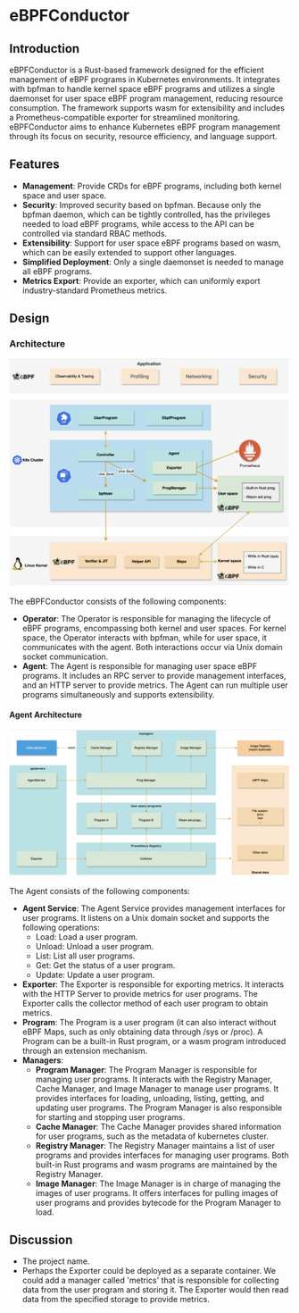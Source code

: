 # eBPFConductor

## Introduction

eBPFConductor is a Rust-based framework designed for the efficient management of eBPF programs in Kubernetes
environments. It integrates with bpfman to handle kernel space eBPF programs and utilizes a single daemonset for user
space eBPF program management, reducing resource consumption. The framework supports wasm for extensibility and includes
a Prometheus-compatible exporter for streamlined monitoring. eBPFConductor aims to enhance Kubernetes eBPF program
management through its focus on security, resource efficiency, and language support.

## Features

- **Management**: Provide CRDs for eBPF programs, including both kernel space and user space.
- **Security**: Improved security based on bpfman. Because only the bpfman daemon, which can be tightly controlled, has
  the
  privileges needed to load eBPF programs, while access to the API can be controlled via standard RBAC methods.
- **Extensibility**: Support for user space eBPF programs based on wasm, which can be easily extended to support other
  languages.
- **Simplified Deployment**: Only a single daemonset is needed to manage all eBPF programs.
- **Metrics Export**: Provide an exporter, which can uniformly export industry-standard Prometheus metrics.

## Design

### Architecture

[![Architecture](../img/overall-arch.png)](../img/overall-arch.png)

The eBPFConductor consists of the following components:

- **Operator**: The Operator is responsible for managing the lifecycle of eBPF programs, encompassing both kernel and
  user spaces. For kernel space, the Operator interacts with bpfman, while for user space, it communicates with the
  agent. Both interactions occur via Unix domain socket communication.
- **Agent**: The Agent is responsible for managing user space eBPF programs. It includes an RPC server to provide
  management interfaces, and an HTTP server to provide metrics. The Agent can run multiple user programs simultaneously
  and supports extensibility.

#### Agent Architecture

[![Agent Architecture](../img/agent-arch.png)](../img/agent-arch.png)

The Agent consists of the following components:

- **Agent Service**: The Agent Service provides management interfaces for user programs. It listens on a Unix domain
  socket
  and supports the following operations:
    - Load: Load a user program.
    - Unload: Unload a user program.
    - List: List all user programs.
    - Get: Get the status of a user program.
    - Update: Update a user program.
- **Exporter**: The Exporter is responsible for exporting metrics. It interacts with the HTTP Server to provide metrics
  for user programs. The Exporter calls the collector method of each user program to obtain metrics.
- **Program**: The Program is a user program (it can also interact without eBPF Maps, such as only obtaining data
  through /sys or /proc). A Program can be a built-in Rust program, or a wasm program introduced through an extension
  mechanism.
- **Managers**:
    - **Program Manager**: The Program Manager is responsible for managing user programs. It interacts with the
      Registry Manager, Cache Manager, and Image Manager to manage user programs. It provides interfaces for loading,
      unloading, listing, getting, and updating user programs. The Program Manager is also responsible for starting and
      stopping user programs.
    - **Cache Manager**: The Cache Manager provides shared information for user programs, such as the metadata of
      kubernetes cluster.
    - **Registry Manager**: The Registry Manager maintains a list of user programs and provides interfaces for managing
      user programs. Both built-in Rust programs and wasm programs are maintained by the Registry Manager.
    - **Image Manager**: The Image Manager is in charge of managing the images of user programs. It offers interfaces
      for pulling images of user programs and provides bytecode for the Program Manager to load.

## Discussion

- The project name.
- Perhaps the Exporter could be deployed as a separate container. We could add a manager called 'metrics' that is
  responsible for collecting data from the user program and storing it. The Exporter would then read data from the
  specified storage to provide metrics.
